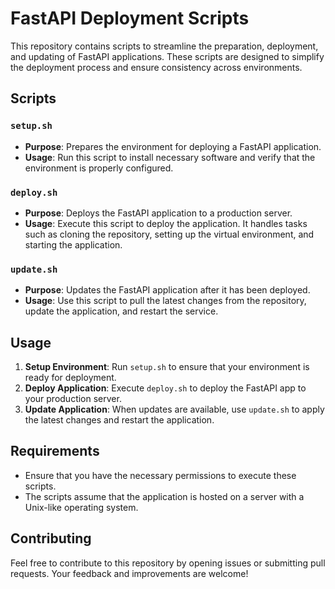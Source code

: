 # FastAPI Deployment Scripts

This repository contains scripts to streamline the preparation, deployment, and updating of FastAPI applications. These scripts are designed to simplify the deployment process and ensure consistency across environments.

## Scripts

### `setup.sh`

- **Purpose**: Prepares the environment for deploying a FastAPI application.
- **Usage**: Run this script to install necessary software and verify that the environment is properly configured.

### `deploy.sh`

- **Purpose**: Deploys the FastAPI application to a production server.
- **Usage**: Execute this script to deploy the application. It handles tasks such as cloning the repository, setting up the virtual environment, and starting the application.

### `update.sh`

- **Purpose**: Updates the FastAPI application after it has been deployed.
- **Usage**: Use this script to pull the latest changes from the repository, update the application, and restart the service.

## Usage

1. **Setup Environment**: Run `setup.sh` to ensure that your environment is ready for deployment.
2. **Deploy Application**: Execute `deploy.sh` to deploy the FastAPI app to your production server.
3. **Update Application**: When updates are available, use `update.sh` to apply the latest changes and restart the application.

## Requirements

- Ensure that you have the necessary permissions to execute these scripts.
- The scripts assume that the application is hosted on a server with a Unix-like operating system.

## Contributing

Feel free to contribute to this repository by opening issues or submitting pull requests. Your feedback and improvements are welcome!